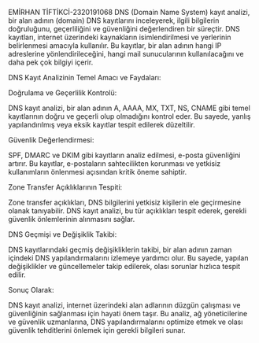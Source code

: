 EMİRHAN TİFTİKCİ-2320191068
DNS (Domain Name System) kayıt analizi, bir alan adının (domain) DNS kayıtlarını inceleyerek, ilgili bilgilerin doğruluğunu, geçerliliğini ve güvenliğini değerlendiren bir süreçtir. DNS kayıtları, internet üzerindeki kaynakların isimlendirilmesi ve yerlerinin belirlenmesi amacıyla kullanılır. Bu kayıtlar, bir alan adının hangi IP adreslerine yönlendirileceğini, hangi mail sunucularının kullanılacağını ve daha pek çok bilgiyi içerir.

DNS Kayıt Analizinin Temel Amacı ve Faydaları:

Doğrulama ve Geçerlilik Kontrolü:

DNS kayıt analizi, bir alan adının A, AAAA, MX, TXT, NS, CNAME gibi temel kayıtlarının doğru ve geçerli olup olmadığını kontrol eder. Bu sayede, yanlış yapılandırılmış veya eksik kayıtlar tespit edilerek düzeltilir.

Güvenlik Değerlendirmesi:

SPF, DMARC ve DKIM gibi kayıtların analiz edilmesi, e-posta güvenliğini artırır. Bu kayıtlar, e-postaların sahtecilikten korunması ve yetkisiz kullanımların önlenmesi açısından kritik öneme sahiptir.

Zone Transfer Açıklıklarının Tespiti:

Zone transfer açıklıkları, DNS bilgilerini yetkisiz kişilerin ele geçirmesine olanak tanıyabilir. DNS kayıt analizi, bu tür açıklıkları tespit ederek, gerekli güvenlik önlemlerinin alınmasını sağlar.

DNS Geçmişi ve Değişiklik Takibi:

DNS kayıtlarındaki geçmiş değişikliklerin takibi, bir alan adının zaman içindeki DNS yapılandırmalarını izlemeye yardımcı olur. Bu sayede, yapılan değişiklikler ve güncellemeler takip edilerek, olası sorunlar hızlıca tespit edilir.

Sonuç Olarak:

DNS kayıt analizi, internet üzerindeki alan adlarının düzgün çalışması ve güvenliğinin sağlanması için hayati önem taşır. Bu analiz, ağ yöneticilerine ve güvenlik uzmanlarına, DNS yapılandırmalarını optimize etmek ve olası güvenlik tehditlerini önlemek için gerekli bilgileri sunar.
